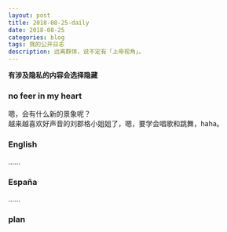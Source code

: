 ```yaml
---
layout: post
title: 2018-08-25-daily
date: 2018-08-25
categories: blog
tags: 我的公开日志
description: 远离群体，说不定有「上帝视角」。
---
```

**有涉及隐私的内容会选择隐藏**

### no feer in my heart  
嗯，会有什么新的景象呢？  
越来越喜欢好声音的刘郡格小姐姐了，嗯，要学会唱歌和跳舞，haha。

### English
......

### España
......

### plan
<!--  -->
<!--  -->
<!-- 目标 -->
<!-- 跑步 -->
<!-- 每天刷三次牙 -->
<!-- 注意午休 -->
<!-- 学会利用自己的个人网站来约束自己 -->
<!-- 不要忘记自己的初心 -->
<!-- 绝对自信的身材 -->
<!-- 无与伦比的x技巧 -->
<!-- 绝对的经济自由 -->
